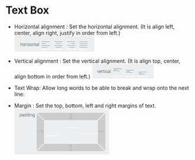 # Text Box

  - Horizontal alignment : Set the horizontal alignment. (It is align left, center, align right, justify in order from left.)
  ![align-horizontal]

  - Vertical alignment : Set the vertical alignment. (It is align top, center, align bottom in order from left.)
  ![align-vertical]

  - Text Wrap: Allow long words to be able to break and wrap onto the next line:
  
  - Margin : Set the top, bottom, left and right margins of text.
  ![text-margin]

[align-horizontal]: ../images/common-property-text-align-horizontal.png

[align-vertical]: ../images/common-property-text-align-vertical.png

[text-margin]: ../images/common-property-text-margin.png